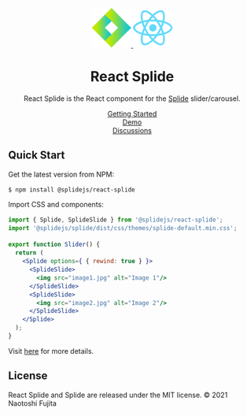 <div align="center">
  <a href="https://splidejs.com" target="_blank">
      <img width="80" src="images/logo.svg">
  </a>
  <a href="https://reactjs.org/" target="_blank">
      <img width="80" src="images/react-logo.svg">
  </a>

  <h1>React Splide</h1>

  <p>
    React Splide is the React component for the
    <a href="https://github.com/Splidejs/splide">Splide</a> slider/carousel.
  </p>

  <p>
    <a href="https://splidejs.com/integration/react-splide/">Getting Started</a>
    <br>
    <a href="https://splidejs.com/">Demo</a>
    <br>
    <a href="https://github.com/Splidejs/splide/discussions">Discussions</a>
  </p>
</div>

## Quick Start
Get the latest version from NPM:
```
$ npm install @splidejs/react-splide
```

Import CSS and components:

```jsx
import { Splide, SplideSlide } from '@splidejs/react-splide';
import '@splidejs/splide/dist/css/themes/splide-default.min.css';

export function Slider() {
  return (
    <Splide options={ { rewind: true } }>
      <SplideSlide>
        <img src="image1.jpg" alt="Image 1"/>
      </SplideSlide>
      <SplideSlide>
        <img src="image2.jpg" alt="Image 2"/>
      </SplideSlide>
    </Splide>
  );
}
```

Visit [here](https://splidejs.com/integration/react-splide/) for more details.


## License
React Splide and Splide are released under the MIT license.
© 2021 Naotoshi Fujita

